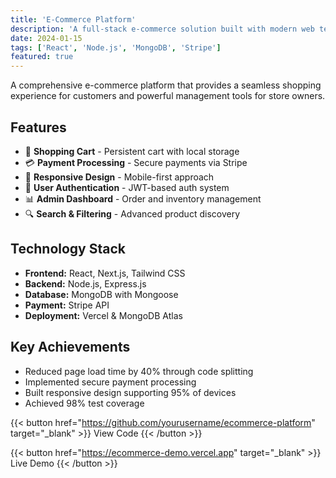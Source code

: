 ```yaml
---
title: 'E-Commerce Platform'
description: 'A full-stack e-commerce solution built with modern web technologies'
date: 2024-01-15
tags: ['React', 'Node.js', 'MongoDB', 'Stripe']
featured: true
---
```


A comprehensive e-commerce platform that provides a seamless shopping experience for customers and powerful management tools for store owners.

## Features

- 🛒 **Shopping Cart** - Persistent cart with local storage
- 💳 **Payment Processing** - Secure payments via Stripe
- 📱 **Responsive Design** - Mobile-first approach
- 🔐 **User Authentication** - JWT-based auth system
- 📊 **Admin Dashboard** - Order and inventory management
- 🔍 **Search & Filtering** - Advanced product discovery

## Technology Stack

- **Frontend:** React, Next.js, Tailwind CSS
- **Backend:** Node.js, Express.js
- **Database:** MongoDB with Mongoose
- **Payment:** Stripe API
- **Deployment:** Vercel & MongoDB Atlas

## Key Achievements

- Reduced page load time by 40% through code splitting
- Implemented secure payment processing
- Built responsive design supporting 95% of devices
- Achieved 98% test coverage

{{< button href="https://github.com/yourusername/ecommerce-platform" target="_blank" >}}
View Code
{{< /button >}}

{{< button href="https://ecommerce-demo.vercel.app" target="_blank" >}}
Live Demo
{{< /button >}}
